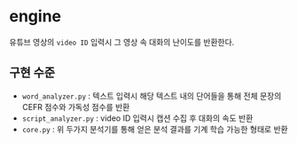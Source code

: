 # engine

유튜브 영상의 `video ID` 입력시 그 영상 속 대화의 난이도를 반환한다.

## 구현 수준
- `word_analyzer.py` : 텍스트 입력시 해당 텍스트 내의 단어들을 통해 전체 문장의 CEFR 점수와 가독성 점수를 반환
- `script_analyzer.py` : video ID 입력시 캡션 수집 후 대화의 속도 반환
- `core.py` : 위 두가지 분석기를 통해 얻은 분석 결과를 기계 학습 가능한 형태로 반환
